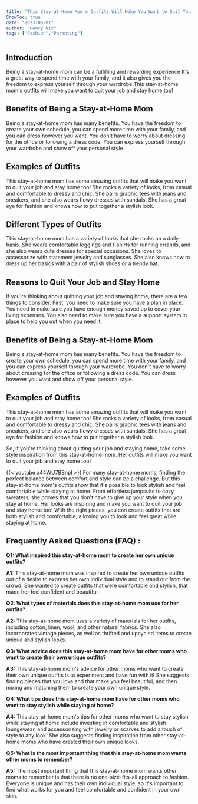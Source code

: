 ```yaml
---
title: "This Stay-at-Home Mom's Outfits Will Make You Want to Quit Your Job and Stay Home Too!"
ShowToc: true 
date: "2023-06-01"
author: "Henry Nix" 
tags: ["Fashion","Parenting"]
---
```

## Introduction

Being a stay-at-home mom can be a fulfilling and rewarding experience It's a great way to spend time with your family, and it also gives you the freedom to express yourself through your wardrobe This stay-at-home mom's outfits will make you want to quit your job and stay home too! 

## Benefits of Being a Stay-at-Home Mom

Being a stay-at-home mom has many benefits. You have the freedom to create your own schedule, you can spend more time with your family, and you can dress however you want. You don't have to worry about dressing for the office or following a dress code. You can express yourself through your wardrobe and show off your personal style. 

## Examples of Outfits

This stay-at-home mom has some amazing outfits that will make you want to quit your job and stay home too! She rocks a variety of looks, from casual and comfortable to dressy and chic. She pairs graphic tees with jeans and sneakers, and she also wears flowy dresses with sandals. She has a great eye for fashion and knows how to put together a stylish look. 

## Different Types of Outfits

This stay-at-home mom has a variety of looks that she rocks on a daily basis. She wears comfortable leggings and t-shirts for running errands, and she also wears cute dresses for special occasions. She loves to accessorize with statement jewelry and sunglasses. She also knows how to dress up her basics with a pair of stylish shoes or a trendy hat. 

## Reasons to Quit Your Job and Stay Home

If you're thinking about quitting your job and staying home, there are a few things to consider. First, you need to make sure you have a plan in place. You need to make sure you have enough money saved up to cover your living expenses. You also need to make sure you have a support system in place to help you out when you need it. 

## Benefits of Being a Stay-at-Home Mom

Being a stay-at-home mom has many benefits. You have the freedom to create your own schedule, you can spend more time with your family, and you can express yourself through your wardrobe. You don't have to worry about dressing for the office or following a dress code. You can dress however you want and show off your personal style. 

## Examples of Outfits

This stay-at-home mom has some amazing outfits that will make you want to quit your job and stay home too! She rocks a variety of looks, from casual and comfortable to dressy and chic. She pairs graphic tees with jeans and sneakers, and she also wears flowy dresses with sandals. She has a great eye for fashion and knows how to put together a stylish look. 

So, if you're thinking about quitting your job and staying home, take some style inspiration from this stay-at-home mom. Her outfits will make you want to quit your job and stay home too!

{{< youtube x44WU7BSnpI >}} 
For many stay-at-home moms, finding the perfect balance between comfort and style can be a challenge. But this stay-at-home mom's outfits show that it's possible to look stylish and feel comfortable while staying at home. From effortless jumpsuits to cozy sweaters, she proves that you don't have to give up your style when you stay at home. Her looks are inspiring and make you want to quit your job and stay home too! With the right pieces, you can create outfits that are both stylish and comfortable, allowing you to look and feel great while staying at home.

## Frequently Asked Questions (FAQ) :
**Q1: What inspired this stay-at-home mom to create her own unique outfits?**

**A1:** This stay-at-home mom was inspired to create her own unique outfits out of a desire to express her own individual style and to stand out from the crowd. She wanted to create outfits that were comfortable and stylish, that made her feel confident and beautiful. 

**Q2: What types of materials does this stay-at-home mom use for her outfits?**

**A2:** This stay-at-home mom uses a variety of materials for her outfits, including cotton, linen, wool, and other natural fabrics. She also incorporates vintage pieces, as well as thrifted and upcycled items to create unique and stylish looks. 

**Q3: What advice does this stay-at-home mom have for other moms who want to create their own unique outfits?**

**A3:** This stay-at-home mom's advice for other moms who want to create their own unique outfits is to experiment and have fun with it! She suggests finding pieces that you love and that make you feel beautiful, and then mixing and matching them to create your own unique style. 

**Q4: What tips does this stay-at-home mom have for other moms who want to stay stylish while staying at home?**

**A4:** This stay-at-home mom's tips for other moms who want to stay stylish while staying at home include investing in comfortable and stylish loungewear, and accessorizing with jewelry or scarves to add a touch of style to any look. She also suggests finding inspiration from other stay-at-home moms who have created their own unique looks. 

**Q5: What is the most important thing that this stay-at-home mom wants other moms to remember?**

**A5:** The most important thing that this stay-at-home mom wants other moms to remember is that there is no one-size-fits-all approach to fashion. Everyone is unique and has their own individual style, so it's important to find what works for you and feel comfortable and confident in your own skin.



